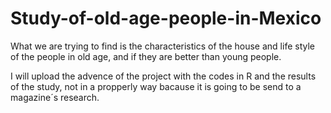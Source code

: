 # Study-of-old-age-people-in-Mexico
What we are trying to find is the characteristics of the house and life style of the people in old age, 
and if they are better than young people.

I will upload the advence of the project with the codes in R and the results of the study, not in a propperly way bacause
it is going to be send to a magazine´s research.
